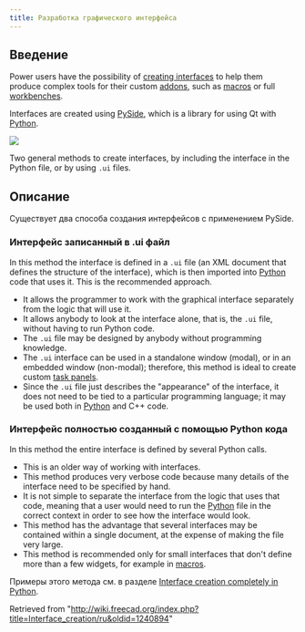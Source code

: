 ```yaml
---
title: Разработка графического интерфейса
---
```

## Введение

Power users have the possibility of [creating interfaces](/Interface_creation "Interface creation") to help them produce complex tools for their custom [addons](/Addon "Addon"), such as [macros](/Macros "Macros") or full [workbenches](/Workbenches "Workbenches").

Interfaces are created using [PySide](/PySide "PySide"), which is a library for using Qt with [Python](/Python "Python").

![](/images/FreeCAD_creating_interfaces.svg)

Two general methods to create interfaces, by including the interface in the Python file, or by using `.ui` files.

## Описание

Существует два способа создания интерфейсов с применением PySide.

### Интерфейс записанный в .ui файл

In this method the interface is defined in a `.ui` file (an XML document that defines the structure of the interface), which is then imported into [Python](/Python "Python") code that uses it. This is the recommended approach.

* It allows the programmer to work with the graphical interface separately from the logic that will use it.
* It allows anybody to look at the interface alone, that is, the `.ui` file, without having to run Python code.
* The `.ui` file may be designed by anybody without programming knowledge.
* The `.ui` interface can be used in a standalone window (modal), or in an embedded window (non-modal); therefore, this method is ideal to create custom [task panels](/Task_panel "Task panel").
* Since the `.ui` file just describes the "appearance" of the interface, it does not need to be tied to a particular programming language; it may be used both in [Python](/Python "Python") and C++ code.

### Интерфейс полностью созданный с помощью Python кода

In this method the entire interface is defined by several Python calls.

* This is an older way of working with interfaces.
* This method produces very verbose code because many details of the interface need to be specified by hand.
* It is not simple to separate the interface from the logic that uses that code, meaning that a user would need to run the [Python](/Python "Python") file in the correct context in order to see how the interface would look.
* This method has the advantage that several interfaces may be contained within a single document, at the expense of making the file very large.
* This method is recommended only for small interfaces that don't define more than a few widgets, for example in [macros](/Macros "Macros").

Примеры этого метода см. в разделе [Interface creation completely in Python](/Dialog_creation/ru "Dialog creation/ru").

Retrieved from "<http://wiki.freecad.org/index.php?title=Interface_creation/ru&oldid=1240894>"
